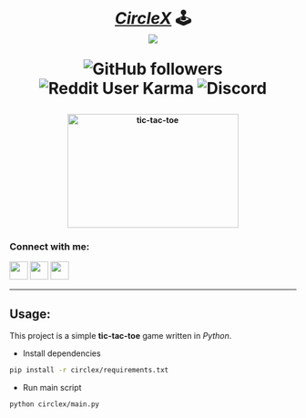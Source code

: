 <h1 align="center"><u><em>CircleX</em></u> 🕹

<br />
<img src="https://img.shields.io/badge/python%20-%2314354C.svg?&style=for-the-badge&logo=python&logoColor=white"/>

![GitHub followers](https://img.shields.io/github/followers/DracoY-code?color=%23181717&logo=GitHub)
![Reddit User Karma](https://img.shields.io/reddit/user-karma/combined/Red_Death_08?color=%23FF4500&label=karma&logo=Reddit&style=flat-square)
![Discord](https://img.shields.io/discord/753135336460124200?color=%237289DA&label=server&logo=discord&style=flat-square)

</h1>

<h4 align="center">
<img alt="tic-tac-toe" width="300" height="200" src="https://www.thesprucecrafts.com/thmb/9K3UZBxveEHQGMRFiQVua3ktMEs=/1500x1000/filters:fill(auto,1)/tic-tac-toe-game-rules-412170_hero_3226-1da85fe7c5934f5d96a5d41bee26e004.jpg">
</h4>

### Connect with me:

[<img height="32" width="32" src="https://unpkg.com/simple-icons@v3/icons/github.svg" />][github]
[<img height="32" width="32" src="https://unpkg.com/simple-icons@v3/icons/reddit.svg" />][reddit]
[<img height="32" width="32" src="https://unpkg.com/simple-icons@v3/icons/discord.svg" />][discord]

---

## Usage:

This project is a simple **tic-tac-toe** game written in _Python_.

* Install dependencies

```bash
pip install -r circlex/requirements.txt
```

* Run main script

```bash
python circlex/main.py
```

[github]: https://github.com/DracoY-code/
[reddit]: https://reddit.com/user/Red_Death_08/
[discord]: https://discord.com/channels/@me/756207322707001345